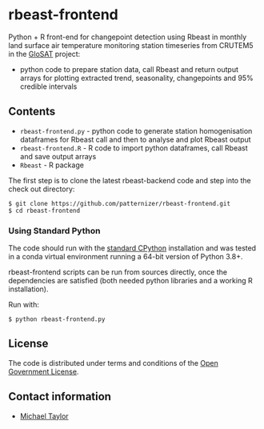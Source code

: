 # rbeast-frontend

Python + R front-end for changepoint detection using Rbeast in monthly land surface air temperature monitoring station timeseries from CRUTEM5 in the [GloSAT](https://www.glosat.org) project:

* python code to prepare station data, call Rbeast and return output arrays for plotting extracted trend, seasonality, changepoints and 95% credible intervals

## Contents

* `rbeast-frontend.py` - python code to generate station homogenisation dataframes for Rbeast call and then to analyse and plot Rbeast output
* `rbeast-frontend.R` - R code to import python dataframes, call Rbeast and save output arrays
* `Rbeast` - R package

The first step is to clone the latest rbeast-backend code and step into the check out directory: 

    $ git clone https://github.com/patternizer/rbeast-frontend.git
    $ cd rbeast-frontend

### Using Standard Python

The code should run with the [standard CPython](https://www.python.org/downloads/) installation and was tested in a conda virtual environment running a 64-bit version of Python 3.8+.

rbeast-frontend scripts can be run from sources directly, once the dependencies are satisfied (both needed python libraries and a working R installation).

Run with:

    $ python rbeast-frontend.py

## License

The code is distributed under terms and conditions of the [Open Government License](http://www.nationalarchives.gov.uk/doc/open-government-licence/version/3/).

## Contact information

* [Michael Taylor](michael.a.taylor@uea.ac.uk)

